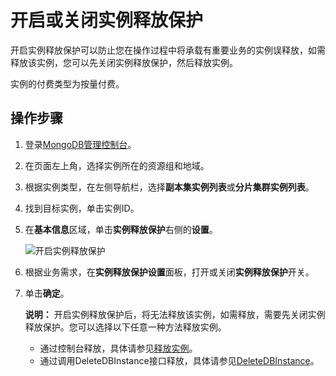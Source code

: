 # 开启或关闭实例释放保护

开启实例释放保护可以防止您在操作过程中将承载有重要业务的实例误释放，如需释放该实例，您可以先关闭实例释放保护，然后释放实例。

实例的付费类型为按量付费。

## 操作步骤

1.  登录[MongoDB管理控制台](https://mongodb.console.aliyun.com/)。

2.  在页面左上角，选择实例所在的资源组和地域。

3.  根据实例类型，在左侧导航栏，选择**副本集实例列表**或**分片集群实例列表**。

4.  找到目标实例，单击实例ID。

5.  在**基本信息**区域，单击**实例释放保护**右侧的**设置**。

    ![开启实例释放保护](https://static-aliyun-doc.oss-accelerate.aliyuncs.com/assets/img/zh-CN/2874933261/p283117.png)

6.  根据业务需求，在**实例释放保护设置**面板，打开或关闭**实例释放保护**开关。

7.  单击**确定**。

    **说明：** 开启实例释放保护后，将无法释放该实例，如需释放，需要先关闭实例释放保护。您可以选择以下任意一种方法释放实例。

    -   通过控制台释放，具体请参见[释放实例](/intl.zh-CN/用户指南/实例管理/释放实例或节点.md)。
    -   通过调用DeleteDBInstance接口释放，具体请参见[DeleteDBInstance](/intl.zh-CN/API参考/生命周期管理/DeleteDBInstance.md)。

